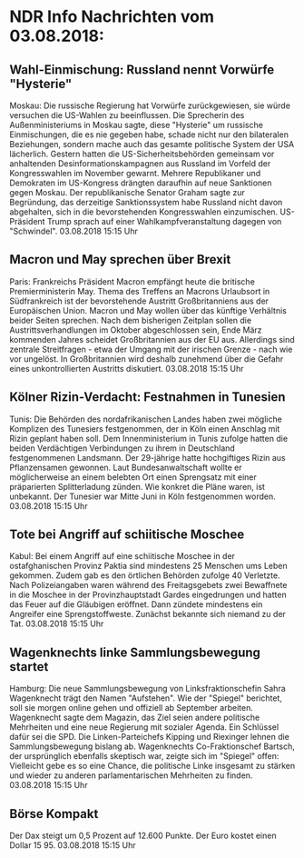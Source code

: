 # NDR Info Nachrichten vom 03.08.2018:


## Wahl-Einmischung: Russland nennt Vorwürfe "Hysterie"
Moskau: Die russische Regierung hat Vorwürfe zurückgewiesen, sie würde versuchen die US-Wahlen zu beeinflussen. Die Sprecherin des Außenministeriums in Moskau sagte, diese "Hysterie" um russische Einmischungen, die es nie gegeben habe, schade nicht nur den bilateralen Beziehungen, sondern mache auch das gesamte politische System der USA lächerlich. Gestern hatten die US-Sicherheitsbehörden gemeinsam vor anhaltenden Desinformationskampagnen aus Russland im Vorfeld der Kongresswahlen im November gewarnt. Mehrere Republikaner und Demokraten im US-Kongress drängten daraufhin auf neue Sanktionen gegen Moskau. Der republikanische Senator Graham sagte zur Begründung, das derzeitige Sanktionssystem habe Russland nicht davon abgehalten, sich in die bevorstehenden Kongresswahlen einzumischen. US-Präsident Trump sprach auf einer Wahlkampfveranstaltung dagegen von "Schwindel". 03.08.2018 15:15 Uhr 

## Macron und May sprechen über Brexit
Paris:	Frankreichs Präsident Macron empfängt heute die britische Premierministerin May. Thema des Treffens an Macrons Urlaubsort in Südfrankreich ist der bevorstehende Austritt Großbritanniens aus der Europäischen Union. Macron und May wollen über das künftige Verhältnis beider Seiten sprechen. Nach dem bisherigen Zeitplan sollen die Austrittsverhandlungen im Oktober abgeschlossen sein, Ende März kommenden Jahres scheidet Großbritannien aus der EU aus. Allerdings sind zentrale Streitfragen - etwa der Umgang mit der irischen Grenze - nach wie vor ungelöst. In Großbritannien wird deshalb zunehmend über die Gefahr eines unkontrollierten Austritts diskutiert. 03.08.2018 15:15 Uhr 

## Kölner Rizin-Verdacht: Festnahmen in Tunesien
Tunis: Die Behörden des nordafrikanischen Landes haben zwei mögliche Komplizen des Tunesiers festgenommen, der in Köln einen Anschlag mit Rizin geplant haben soll. Dem Innenministerium in Tunis zufolge hatten die beiden Verdächtigen Verbindungen zu ihrem in Deutschland festgenommenen Landsmann. Der 29-jährige hatte hochgiftiges Rizin aus Pflanzensamen gewonnen. Laut Bundesanwaltschaft wollte er möglicherweise an einem belebten Ort einen Sprengsatz mit einer präparierten Splitterladung zünden. Wie konkret die Pläne waren, ist unbekannt. Der Tunesier war Mitte Juni in Köln festgenommen worden. 03.08.2018 15:15 Uhr 

## Tote bei Angriff auf schiitische Moschee
Kabul: Bei einem Angriff auf eine schiitische Moschee in der ostafghanischen Provinz Paktia sind mindestens 25 Menschen ums Leben gekommen. Zudem gab es den örtlichen Behörden zufolge 40 Verletzte. Nach Polizeiangaben waren während des Freitagsgebets zwei Bewaffnete in die Moschee in der Provinzhauptstadt Gardes eingedrungen und hatten das Feuer auf die Gläubigen eröffnet. Dann zündete mindestens ein Angreifer eine Sprengstoffweste. Zunächst bekannte sich niemand zu der Tat. 03.08.2018 15:15 Uhr 

## Wagenknechts linke Sammlungsbewegung startet
Hamburg: Die neue Sammlungsbewegung von Linksfraktionschefin Sahra Wagenknecht trägt den Namen "Aufstehen". Wie der "Spiegel" berichtet, soll sie morgen online gehen und offiziell ab September arbeiten. Wagenknecht sagte dem Magazin, das Ziel seien andere politische Mehrheiten und eine neue Regierung mit sozialer Agenda. Ein Schlüssel dafür sei die SPD. Die Linken-Parteichefs Kipping und Riexinger lehnen die Sammlungsbewegung bislang ab. Wagenknechts Co-Fraktionschef Bartsch, der ursprünglich ebenfalls skeptisch war, zeigte sich im "Spiegel" offen: Vielleicht gebe es so eine Chance, die politische Linke insgesamt zu stärken und wieder zu anderen parlamentarischen Mehrheiten zu finden. 03.08.2018 15:15 Uhr 

## Börse Kompakt
Der Dax steigt um 0,5 Prozent auf 12.600 Punkte. Der Euro kostet einen Dollar 15 95. 03.08.2018 15:15 Uhr 
